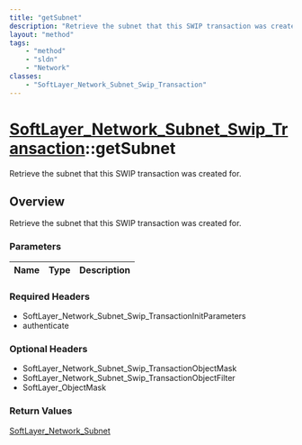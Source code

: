 ```yaml
---
title: "getSubnet"
description: "Retrieve the subnet that this SWIP transaction was created for."
layout: "method"
tags:
    - "method"
    - "sldn"
    - "Network"
classes:
    - "SoftLayer_Network_Subnet_Swip_Transaction"
---
```

# [SoftLayer_Network_Subnet_Swip_Transaction](/reference/services/SoftLayer_Network_Subnet_Swip_Transaction)::getSubnet

Retrieve the subnet that this SWIP transaction was created for.


## Overview 
Retrieve the subnet that this SWIP transaction was created for.

### Parameters 
|Name | Type | Description |
| --- | --- | --- |


### Required Headers
* SoftLayer_Network_Subnet_Swip_TransactionInitParameters
* authenticate

### Optional Headers
* SoftLayer_Network_Subnet_Swip_TransactionObjectMask
* SoftLayer_Network_Subnet_Swip_TransactionObjectFilter
* SoftLayer_ObjectMask

### Return Values
<a href='/reference/datatypes/SoftLayer_Network_Subnet'>SoftLayer_Network_Subnet </a>

